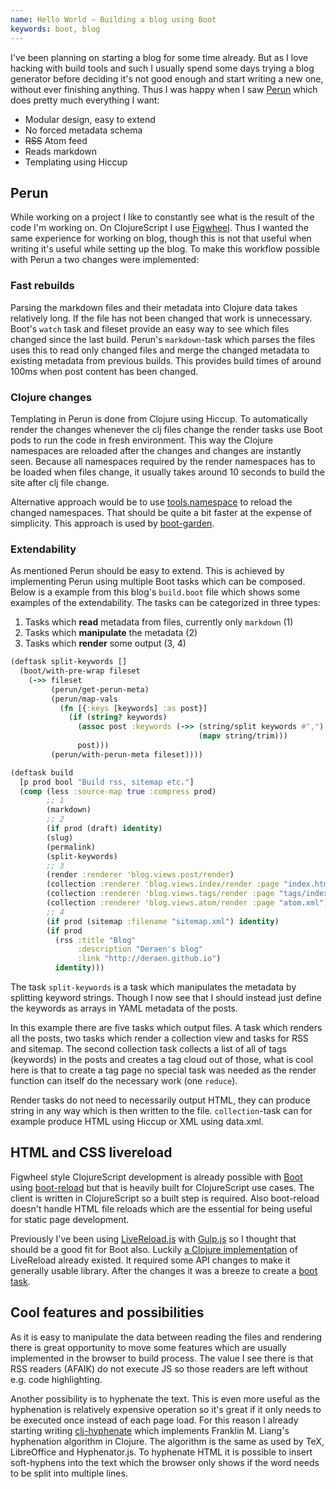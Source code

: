 ```yaml
---
name: Hello World – Building a blog using Boot
keywords: boot, blog
---
```


I've been planning on starting a blog for some time already. But as I love
hacking with build tools and such I usually spend some days trying a blog
generator before deciding it's not good enough and start writing a new
one, without ever finishing anything. Thus I was happy when I saw
[Perun][perun] which does pretty much everything I want:

- Modular design, easy to extend
- No forced metadata schema
- ~~RSS~~ Atom feed
- Reads markdown
- Templating using Hiccup

## Perun

While working on a project I like to constantly see what is the result of
the code I'm working on. On ClojureScript I use [Figwheel][figwheel]. Thus
I wanted the same experience for working on blog, though this is not that
useful when writing it's useful while setting up the blog. To make this
workflow possible with Perun a two changes were implemented:

### Fast rebuilds

Parsing the markdown files and their metadata into Clojure data takes
relatively long. If the file has not been changed that work is
unnecessary. Boot's `watch` task and fileset provide an easy way to see
which files changed since the last build. Perun's `markdown`-task which
parses the files uses this to read only changed files and merge
the changed metadata to existing metadata from previous builds. This
provides build times of around 100ms when post content has been changed.

### Clojure changes

Templating in Perun is done from Clojure using Hiccup. To automatically
render the changes whenever the clj files change the render tasks use Boot
pods to run the code in fresh environment. This way the Clojure namespaces
are reloaded after the changes and changes are instantly seen. Because all
namespaces required by the render namespaces has to be loaded when files
change, it usually takes around 10 seconds to build the site after clj
file change.

Alternative approach would be to use [tools.namespace][tools.namespace] to
reload the changed namespaces. That should be quite a bit faster at the
expense of simplicity. This approach is used by
[boot-garden][boot-garden].

### Extendability

As mentioned Perun should be easy to extend. This is achieved by
implementing Perun using multiple Boot tasks which can be composed. Below
is a example from this blog's `build.boot` file which shows some examples
of the extendability. The tasks can be categorized in three types:

1. Tasks which **read** metadata from files, currently only `markdown` (1)
2. Tasks which **manipulate** the metadata (2)
3. Tasks which **render** some output (3, 4)

```clj
(deftask split-keywords []
  (boot/with-pre-wrap fileset
    (->> fileset
         (perun/get-perun-meta)
         (perun/map-vals
           (fn [{:keys [keywords] :as post}]
             (if (string? keywords)
               (assoc post :keywords (->> (string/split keywords #",")
                                          (mapv string/trim)))
               post)))
         (perun/with-perun-meta fileset))))

(deftask build
  [p prod bool "Build rss, sitemap etc."]
  (comp (less :source-map true :compress prod)
        ;; 1
        (markdown)
        ;; 2
        (if prod (draft) identity)
        (slug)
        (permalink)
        (split-keywords)
        ;; 3
        (render :renderer 'blog.views.post/render)
        (collection :renderer 'blog.views.index/render :page "index.html")
        (collection :renderer 'blog.views.tags/render :page "tags/index.html")
        (collection :renderer 'blog.views.atom/render :page "atom.xml")
        ;; 4
        (if prod (sitemap :filename "sitemap.xml") identity)
        (if prod
          (rss :title "Blog"
               :description "Deraen's blog"
               :link "http://deraen.github.io")
          identity)))
```

The task `split-keywords` is a task which manipulates the metadata by
splitting keyword strings. Though I now see that I should instead just
define the keywords as arrays in YAML metadata of the posts.

In this example there are five tasks which output files. A task which
renders all the posts, two tasks which render a collection view and
tasks for RSS and sitemap. The second collection task collects a list of
all of tags (keywords) in the posts and creates a tag cloud out of those,
what is cool here is that to create a tag page no special task was needed
as the render function can itself do the necessary work (one `reduce`).

Render tasks do not need to necessarily output HTML, they
can produce string in any way which is then written to the file.
`collection`-task can for example produce HTML using Hiccup or XML using
data.xml.

## HTML and CSS livereload

Figwheel style ClojureScript development is already possible with
[Boot][boot-clj] using [boot-reload][boot-reload] but that is heavily
built for ClojureScript use cases. The client is written in ClojureScript
so a built step is required. Also boot-reload doesn't handle HTML file
reloads which are the essential for being useful for static page
development.

Previously I've been using [LiveReload.js][livereload.js] with
[Gulp.js][gulp] so I thought that should
be a good fit for Boot also. Luckily [a Clojure implementation][clj-livereload]
of LiveReload already existed. It required some API changes to make it
generally usable library. After the changes it was a breeze to create a [boot
task][boot-livereload].

## Cool features and possibilities

As it is easy to manipulate the data between reading the files and
rendering there is great opportunity to move some features which are
usually implemented in the browser to build process. The value I see there
is that RSS readers (AFAIK) do not execute JS so those readers are left
without e.g. code highlighting.

Another possibility is to hyphenate the text. This is even more useful as
the hyphenation is relatively expensive operation so it's great if it only
needs to be executed once instead of each page load. For this reason
I already starting writing [clj-hyphenate][clj-hyphenate] which implements
Franklin M. Liang's hyphenation algorithm in Clojure. The algorithm is the
same as used by TeX, LibreOffice and Hyphenator.js. To hyphenate HTML it
is possible to insert soft-hyphens into the text which the browser only
shows if the word needs to be split into multiple lines.

[boot-clj]: http://boot-clj.com
[perun]: https://github.com/hashobject/perun
[livereload]: http://livereload.com/
[figwheel]: https://github.com/bhauman/lein-figwheel
[clj-livereload]: https://github.com/bhurlow/clj-livereload
[gulp]: http://gulpjs.com/
[livereload.js]: http://livereload.com
[boot-livereload]: https://github.com/Deraen/boot-livereload
[boot-reload]: https://github.com/adzerk-oss/boot-reload
[boot-garden]: https://github.com/martinklepsch/boot-garden
[tools.namespace]: https://github.com/clojure/tools.namespace
[clj-hyphenate]: https://github.com/Deraen/clj-hyphenate

